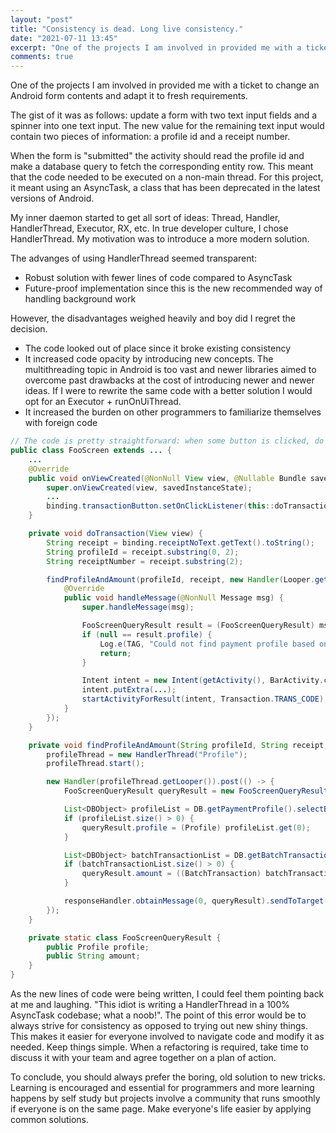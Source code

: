 ```yaml
---
layout: "post"
title: "Consistency is dead. Long live consistency."
date: "2021-07-11 13:45"
excerpt: "One of the projects I am involved in provided me with a ticket to change an Android form contents and adapt it to fresh requirements."
comments: true
---
```


One of the projects I am involved in provided me with a ticket to change an Android form contents and adapt it to fresh requirements.

The gist of it was as follows: update a form with two text input fields and a spinner into one text input.
The new value for the remaining text input would contain two pieces of information: a profile id and a receipt number.

When the form is "submitted" the activity should read the profile id and make a database query to fetch the corresponding entity row.
This meant that the code needed to be executed on a non-main thread. For this project, it meant using an AsyncTask, a class that has been deprecated in the latest versions of Android.

My inner daemon started to get all sort of ideas: Thread, Handler, HandlerThread, Executor, RX, etc. In true developer culture, I chose HandlerThread.
My motivation was to introduce a more modern solution.

The advanges of using HandlerThread seemed transparent:
- Robust solution with fewer lines of code compared to AsyncTask
- Future-proof implementation since this is the new recommended way of handling background work

However, the disadvantages weighed heavily and boy did I regret the decision.
- The code looked out of place since it broke existing consistency
- It increased code opacity by introducing new concepts. The multithreading topic in Android is too vast and newer libraries aimed to overcome past drawbacks at the cost of introducing newer and newer ideas. If I were to rewrite the same code with a better solution I would opt for an Executor + runOnUiThread.
- It increased the burden on other programmers to familiarize themselves with foreign code

```java
// The code is pretty straightforward: when some button is clicked, do some action in the background and return the result to the UI thread
public class FooScreen extends ... {
    ...
    @Override
    public void onViewCreated(@NonNull View view, @Nullable Bundle savedInstanceState) {
        super.onViewCreated(view, savedInstanceState);
        ...
        binding.transactionButton.setOnClickListener(this::doTransaction);
    }

    private void doTransaction(View view) {
        String receipt = binding.receiptNoText.getText().toString();
        String profileId = receipt.substring(0, 2);
        String receiptNumber = receipt.substring(2);

        findProfileAndAmount(profileId, receipt, new Handler(Looper.getMainLooper()) { // The main looper will execute on the desired main thread
            @Override
            public void handleMessage(@NonNull Message msg) {
                super.handleMessage(msg);

                FooScreenQueryResult result = (FooScreenQueryResult) msg.obj;
                if (null == result.profile) {
                    Log.e(TAG, "Could not find payment profile based on given ID " + profileId);
                    return;
                }

                Intent intent = new Intent(getActivity(), BarActivity.class);
                intent.putExtra(...);
                startActivityForResult(intent, Transaction.TRANS_CODE);
            }
        });
    }

    private void findProfileAndAmount(String profileId, String receipt, Handler responseHandler) { // This should have been an AsyncTask class
        profileThread = new HandlerThread("Profile");
        profileThread.start();

        new Handler(profileThread.getLooper()).post(() -> {
            FooScreenQueryResult queryResult = new FooScreenQueryResult();

            List<DBObject> profileList = DB.getPaymentProfile().selectBy(Profile.COLS.ID, profileId);
            if (profileList.size() > 0) {
                queryResult.profile = (Profile) profileList.get(0);
            }

            List<DBObject> batchTransactionList = DB.getBatchTransaction().selectBy(BatchTransaction.COLS.RECEIPT_NO, receipt);
            if (batchTransactionList.size() > 0) {
                queryResult.amount = ((BatchTransaction) batchTransactionList.get(0)).getAmount();
            }

            responseHandler.obtainMessage(0, queryResult).sendToTarget(); // Send the found profile to the response handler
        });
    }

    private static class FooScreenQueryResult {
        public Profile profile;
        public String amount;
    }
}
```

As the new lines of code were being written, I could feel them pointing back at me and laughing. "This idiot is writing a HandlerThread in a 100% AsyncTask codebase; what a noob!".
The point of this error would be to always strive for consistency as opposed to trying out new shiny things.
This makes it easier for everyone involved to navigate code and modify it as needed.
Keep things simple. When a refactoring is required, take time to discuss it with your team and agree together on a plan of action.

To conclude, you should always prefer the boring, old solution to new tricks. Learning is encouraged and essential for programmers and more learning happens by self study but projects involve a community that runs smoothly if everyone is on the same page.
Make everyone's life easier by applying common solutions.
